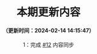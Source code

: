 <div align="center">

# 本期更新内容

#### （更新时间：2024-02-14 14:15:47）

1：完成 [#12](https://github.com/lingyunawa/pcl-doc/issues/12) 内容同步

</div>
